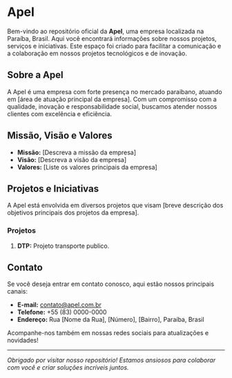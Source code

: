 # Apel

Bem-vindo ao repositório oficial da **Apel**, uma empresa localizada na Paraíba, Brasil. Aqui você encontrará informações sobre nossos projetos, serviços e iniciativas. Este espaço foi criado para facilitar a comunicação e a colaboração em nossos projetos tecnológicos e de inovação.

## Sobre a Apel
A Apel é uma empresa com forte presença no mercado paraibano, atuando em [área de atuação principal da empresa]. Com um compromisso com a qualidade, inovação e responsabilidade social, buscamos atender nossos clientes com excelência e eficiência.

## Missão, Visão e Valores
- **Missão:** [Descreva a missão da empresa]
- **Visão:** [Descreva a visão da empresa]
- **Valores:** [Liste os valores principais da empresa]

## Projetos e Iniciativas
A Apel está envolvida em diversos projetos que visam [breve descrição dos objetivos principais dos projetos da empresa].

### Projetos
1. **DTP:** Projeto transporte publico.


## Contato
Se você deseja entrar em contato conosco, aqui estão nossos principais canais:

- **E-mail:** contato@apel.com.br
- **Telefone:** +55 (83) 0000-0000
- **Endereço:** Rua [Nome da Rua], [Número], [Bairro], Paraíba, Brasil

Acompanhe-nos também em nossas redes sociais para atualizações e novidades!

---

_Obrigado por visitar nosso repositório! Estamos ansiosos para colaborar com você e criar soluções incríveis juntos._

